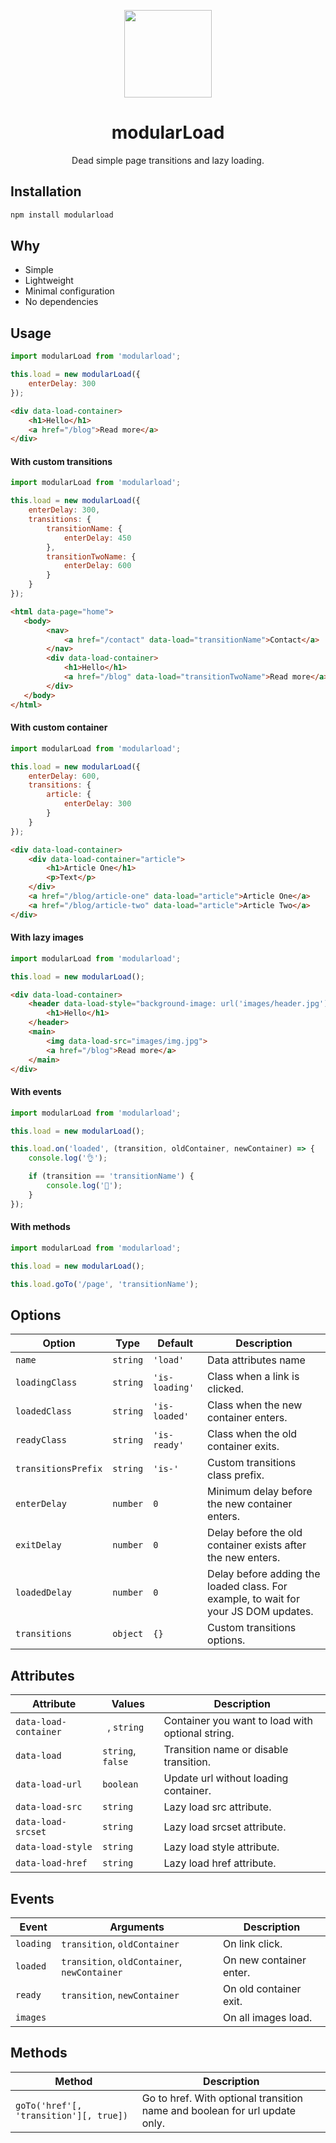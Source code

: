 <p align="center">
    <a href="https://github.com/modularbp/modular-boilerplate">
        <img src="https://user-images.githubusercontent.com/4596862/37635200-aa3271b2-2bd0-11e8-8a65-9cafa0addd67.png" height="140">
    </a>
</p>
<h1 align="center">modularLoad</h1>
<p align="center">Dead simple page transitions and lazy loading.</p>

## Installation
```sh
npm install modularload
```

## Why
- Simple
- Lightweight
- Minimal configuration
- No dependencies

## Usage
```js
import modularLoad from 'modularload';

this.load = new modularLoad({
    enterDelay: 300
});
```
```html
<div data-load-container>
    <h1>Hello</h1>
    <a href="/blog">Read more</a>
</div>
```

#### With custom transitions
```js
import modularLoad from 'modularload';

this.load = new modularLoad({
    enterDelay: 300,
    transitions: {
        transitionName: {
            enterDelay: 450
        },
        transitionTwoName: {
            enterDelay: 600
        }
    }
});
```
```html
<html data-page="home">
   <body> 
        <nav>
            <a href="/contact" data-load="transitionName">Contact</a>
        </nav>
        <div data-load-container>
            <h1>Hello</h1>
            <a href="/blog" data-load="transitionTwoName">Read more</a>
        </div>
   </body>
</html> 
```

#### With custom container
```js
import modularLoad from 'modularload';

this.load = new modularLoad({
    enterDelay: 600,
    transitions: {
        article: {
            enterDelay: 300
        }
    }
});
```
```html
<div data-load-container>
    <div data-load-container="article">
        <h1>Article One</h1>
        <p>Text</p>  
    </div>
    <a href="/blog/article-one" data-load="article">Article One</a> 
    <a href="/blog/article-two" data-load="article">Article Two</a> 
</div>
```

#### With lazy images
```js
import modularLoad from 'modularload';

this.load = new modularLoad();
```
```html
<div data-load-container>
    <header data-load-style="background-image: url('images/header.jpg');">
        <h1>Hello</h1>
    </header>
    <main>
        <img data-load-src="images/img.jpg">
        <a href="/blog">Read more</a>
    </main>
</div> 
```

#### With events
```js
import modularLoad from 'modularload';

this.load = new modularLoad();

this.load.on('loaded', (transition, oldContainer, newContainer) => {
    console.log('👌');

    if (transition == 'transitionName') {
        console.log('🤙');
    }
});
```

#### With methods
```js
import modularLoad from 'modularload';

this.load = new modularLoad();

this.load.goTo('/page', 'transitionName');
```

## Options
| Option | Type | Default | Description |
| ------ | ---- | ------- | ----------- |
| `name` | `string` | `'load'` | Data attributes name |
| `loadingClass` | `string` | `'is-loading'` | Class when a link is clicked. |
| `loadedClass` | `string` | `'is-loaded'` | Class when the new container enters. |
| `readyClass` | `string` | `'is-ready'` | Class when the old container exits. |
| `transitionsPrefix` | `string` | `'is-'` | Custom transitions class prefix. |
| `enterDelay` | `number` | `0` | Minimum delay before the new container enters. |
| `exitDelay` | `number` | `0` | Delay before the old container exists after the new enters. |
| `loadedDelay` | `number` | `0` | Delay before adding the loaded class. For example, to wait for your JS DOM updates. |
| `transitions` | `object` | `{}` | Custom transitions options. |

## Attributes
| Attribute | Values | Description |
| --------- | ------ | ----------- |
| `data-load-container` | ` `, `string` | Container you want to load with optional string. |
| `data-load` | `string`, `false` | Transition name or disable transition. |
| `data-load-url` | `boolean` | Update url without loading container. |
| `data-load-src` | `string` | Lazy load src attribute. |
| `data-load-srcset` | `string` | Lazy load srcset attribute. |
| `data-load-style` | `string` | Lazy load style attribute. |
| `data-load-href` | `string` | Lazy load href attribute. |

## Events
| Event | Arguments | Description |
| ----- | --------- | ----------- |
| `loading` | `transition`, `oldContainer` | On link click. |
| `loaded` | `transition`, `oldContainer`, `newContainer` | On new container enter. |
| `ready` | `transition`, `newContainer` | On old container exit. |
| `images` | | On all images load. |

## Methods
| Method | Description |
| ------ | ----------- |
| `goTo('href'[, 'transition'][, true])` | Go to href. With optional transition name and boolean for url update only. |
